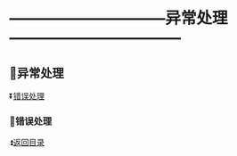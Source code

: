 # ——————————异常处理——————————— #

<p id="t"></p>

## :book:异常处理 ##

:arrow_double_down:<a href="#a1">错误处理</a>


<p id="a1"><p>
  
### :crossed_flags:错误处理 ###

:arrow_double_up:<a href="#t">返回目录</a>

####  ####
